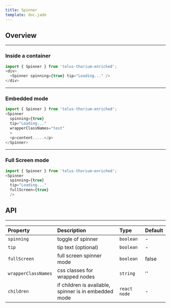```yaml
---
title: Spinner
template: doc.jade
---
```


## Overview

---

### Inside a container

<div class="tds-grid-row">
  <div id="spinnerExample">
  </div>
</div>
<script type="text/babel">
  ReactDOM.render(
    <Thorium.SpinnerExample />,
    document.getElementById('spinnerExample')
  );
</script>

```js
import { Spinner } from 'telus-thorium-enriched';
<div>
  <Spinner spinning={true} tip="Loading..." />
</div>
```


---

### Embedded mode

<div class="tds-grid-row">
  <div id="spinnerEmbedExample">
  </div>
</div>
<script type="text/babel">
  ReactDOM.render(
    <Thorium.SpinnerEmbedExample />,
    document.getElementById('spinnerEmbedExample')
  );
</script>

```js
import { Spinner } from 'telus-thorium-enriched';
<Spinner
  spinning={true}
  tip="Loading..."
  wrapperClassNames="test"
  >
  <p>content.....</p>
</Spinner>
```

---

### Full Screen mode


<div class="tds-grid-row">
  <div id="spinnerFullScreenExample">
  </div>
</div>
<script type="text/babel">
  ReactDOM.render(
    <Thorium.SpinnerFullScreenExample />,
    document.getElementById('spinnerFullScreenExample')
  );
</script>

```js
import { Spinner } from 'telus-thorium-enriched';
<Spinner
  spinning={true}
  tip="Loading..."
  fullScreen={true}
  />
```


## API


---
| Property |   Description   | Type | Default |
|:---------|:----------------|:-----|:--------|
| `spinning` | toggle of spinner | `boolean` |  - |
| `tip` | tip text (optional) | `boolean` |  - |
| `fullScreen` | full screen spinner mode | `boolean` |  false |
| `wrapperClassNames` | css classes for wrapped nodes | `string` |  '' |
| `children` | if children is available, spinner is in embedded mode | `react node` |  - |

